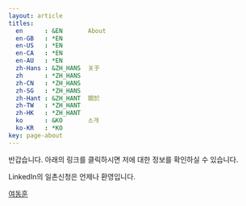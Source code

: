 ```yaml
---
layout: article
titles:
  en      : &EN       About
  en-GB   : *EN
  en-US   : *EN
  en-CA   : *EN
  en-AU   : *EN
  zh-Hans : &ZH_HANS  关于
  zh      : *ZH_HANS
  zh-CN   : *ZH_HANS
  zh-SG   : *ZH_HANS
  zh-Hant : &ZH_HANT  關於
  zh-TW   : *ZH_HANT
  zh-HK   : *ZH_HANT
  ko      : &KO       소개
  ko-KR   : *KO
key: page-about
---
```


반갑습니다. 아래의 링크를 클릭하시면 저에 대한 정보를 확인하실 수 있습니다.

LinkedIn의 일촌신청은 언제나 환영입니다.

<p align = "center">
<script type="text/javascript" src="https://platform.linkedin.com/badges/js/profile.js" async defer></script>

<div class="LI-profile-badge"  data-version="v1" data-size="medium" data-locale="ko_KR" data-type="horizontal" data-theme="dark" data-vanity="angeloyeo"><a class="LI-simple-link" href='https://kr.linkedin.com/in/angeloyeo?trk=profile-badge'>여동훈</a></div>

</p>